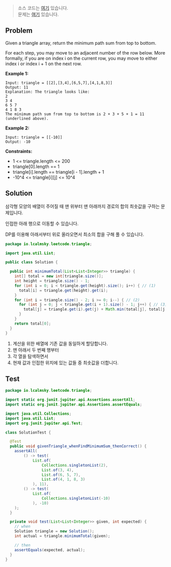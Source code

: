 > 소스 코드는 [여기](https://github.com/lcalmsky/leetcode/blob/master/src/main/java/io/lcalmsky/leetcode/triangle/Solution.java) 있습니다.  
> 문제는 [여기](https://leetcode.com/problems/triangle/) 있습니다.

## Problem

Given a triangle array, return the minimum path sum from top to bottom.

For each step, you may move to an adjacent number of the row below. More formally, if you are on index i on the current row, you may move to either index i or index i + 1 on the next row.

**Example 1:**
```text
Input: triangle = [[2],[3,4],[6,5,7],[4,1,8,3]]
Output: 11
Explanation: The triangle looks like:
2
3 4
6 5 7
4 1 8 3
The minimum path sum from top to bottom is 2 + 3 + 5 + 1 = 11 (underlined above).
```
**Example 2:**
```text
Input: triangle = [[-10]]
Output: -10
```

**Constraints:**

* 1 <= triangle.length <= 200
* triangle[0].length == 1
* triangle[i].length == triangle[i - 1].length + 1
* -10^4 <= triangle[i][j] <= 10^4

## Solution

삼각형 모양의 배열이 주어질 때 맨 위부터 맨 아래까지 경로의 합의 최솟값을 구하는 문제입니다.

인접한 아래 행으로 이동할 수 있습니다.

DP를 이용해 아래서부터 위로 올라오면서 최소의 합을 구해 풀 수 있습니다.

```java
package io.lcalmsky.leetcode.triangle;

import java.util.List;

public class Solution {

  public int minimumTotal(List<List<Integer>> triangle) {
    int[] total = new int[triangle.size()];
    int height = triangle.size() - 1;
    for (int i = 0; i < triangle.get(height).size(); i++) { // (1)
      total[i] = triangle.get(height).get(i);
    }
    for (int i = triangle.size() - 2; i >= 0; i--) { // (2)
      for (int j = 0; j < triangle.get(i + 1).size() - 1; j++) { // (3)
        total[j] = triangle.get(i).get(j) + Math.min(total[j], total[j + 1]); // (4)  
      }
    }
    return total[0];
  }
}
```

1. 계산을 위한 배열에 기존 값을 동일하게 할당합니다.
2. 맨 아래서 두 번째 행부터
3. 각 열을 탐색하면서
4. 현재 값과 인접한 위치에 있는 값들 중 최솟값을 더합니다.

## Test

```java
package io.lcalmsky.leetcode.triangle;

import static org.junit.jupiter.api.Assertions.assertAll;
import static org.junit.jupiter.api.Assertions.assertEquals;

import java.util.Collections;
import java.util.List;
import org.junit.jupiter.api.Test;

class SolutionTest {

  @Test
  public void givenTriangle_whenFindMinimumSum_thenCorrect() {
    assertAll(
        () -> test(
            List.of(
                Collections.singletonList(2),
                List.of(3, 4),
                List.of(6, 5, 7),
                List.of(4, 1, 8, 3)
            ), 11),
        () -> test(
            List.of(
                Collections.singletonList(-10)
            ), -10)
    );
  }

  private void test(List<List<Integer>> given, int expected) {
    // when
    Solution triangle = new Solution();
    int actual = triangle.minimumTotal(given);

    // then
    assertEquals(expected, actual);
  }
}
```
